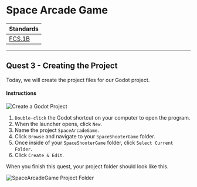 # Space Arcade Game

| Standards                                |
| ---------------------------------------- |
| [FCS.1B](../../../../standards.md#fcs1b) |

---

## Quest 3 - Creating the Project

Today, we will create the project files for our Godot project.

#### Instructions

![Create a Godot Project](https://lh3.googleusercontent.com/d/1dF-O7yaiRG6bcxO_qBfYUBFlp7yYt0ga)

1. `Double-click` the Godot shortcut on your computer to open the program.
1. When the launcher opens, click `New`.
1. Name the project `SpaceArcadeGame`.
1. Click `Browse` and navigate to your `SpaceShooterGame` folder.
1. Once inside of your `SpaceShooterGame` folder, click `Select Current Folder`.
1. Click `Create & Edit`.

When you finish this quest, your project folder should look like this.

![SpaceArcadeGame Project Folder](https://lh3.googleusercontent.com/d/1ciGEOBWMagQTt21oe7lafCc9-qBKPh76)
